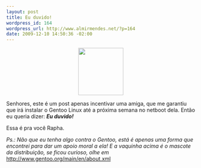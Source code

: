 ```yaml
--- 
layout: post
title: Eu duvido!
wordpress_id: 164
wordpress_url: http://www.almirmendes.net/?p=164
date: 2009-12-10 14:50:36 -02:00
---
```

<p style="text-align: center;"><img class="aligncenter" title="Larry the Cow" src="http://www.valibuk.net/images/larry.png" alt="" width="120" height="126" /></p>
<p style="text-align: left;">Senhores, este é um post apenas incentivar uma amiga, que me garantiu que irá instalar o Gentoo Linux até a próxima semana no netboot dela. Então eu queria dizer: <em><strong>Eu duvido!</strong></em></p>
Essa é pra você Rapha.

<em>Ps.: Não que eu tenha algo contra o Gentoo, está é apenas uma forma que encontrei para dar um apoio moral a ela! E a vaquinha acima é o mascote da distribuição, se ficou curioso, olhe em<a href="http://www.gentoo.org/main/en/about.xml" target="_blank"> </a></em><a href="http://www.gentoo.org/main/en/about.xml" target="_blank">http://www.gentoo.org/main/en/about.xml</a>
